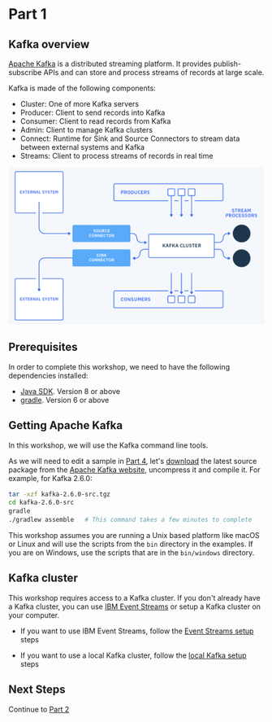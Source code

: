 # Part 1

## Kafka overview

[Apache Kafka](https://kafka.apache.org) is a distributed streaming platform. It provides publish-subscribe APIs and can store and process streams of records at large scale.

Kafka is made of the following components:
- Cluster: One of more Kafka servers 
- Producer: Client to send records into Kafka
- Consumer: Client to read records from Kafka
- Admin: Client to manage Kafka clusters
- Connect: Runtime for Sink and Source Connectors to stream data between external systems and Kafka
- Streams: Client to process streams of records in real time

![Kafka Platform](./kafka-platform.png)


## Prerequisites

In order to complete this workshop, we need to have the following dependencies installed:

- [Java SDK](https://openjdk.java.net/install/). Version 8 or above
- [gradle](https://gradle.org/install/). Version 6 or above

## Getting Apache Kafka

In this workshop, we will use the Kafka command line tools.

As we will need to edit a sample in [Part 4](../part4/README.md), let's [download](http://kafka.apache.org/downloads) the latest source package from the [Apache Kafka website](http://kafka.apache.org/), uncompress it and compile it. For example, for Kafka 2.6.0:

```sh
tar -xzf kafka-2.6.0-src.tgz
cd kafka-2.6.0-src
gradle
./gradlew assemble   # This command takes a few minutes to complete
```

This workshop assumes you are running a Unix based platform like macOS or Linux and will use the scripts from the `bin` directory in the examples. If you are on Windows, use the scripts that are in the `bin/windows` directory.

## Kafka cluster

This workshop requires access to a Kafka cluster. If you don't already have a Kafka cluster, you can use [IBM Event Streams](https://www.ibm.com/cloud/event-streams) or setup a Kafka cluster on your computer.

- If you want to use IBM Event Streams, follow the [Event Streams setup](./event-streams.md) steps

- If you want to use a local Kafka cluster, follow the [local Kafka setup](./local-kafka.md) steps


## Next Steps

Continue to [Part 2](../part2/README.md)
